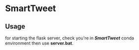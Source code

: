 # SmartTweet

## Usage

for starting the flask server, check you're in ***SmartTweet*** conda environment then use **server.bat**.